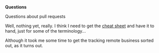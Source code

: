**Questions**

Questions about pull requests

Well, nothing yet, really. I think I need to get the [cheat sheet](https://education.github.com/git-cheat-sheet-education.pdf) and have it to hand, just for some of the terminology...

Although it took me some time to get the tracking remote business sorted out, as it turns out.

